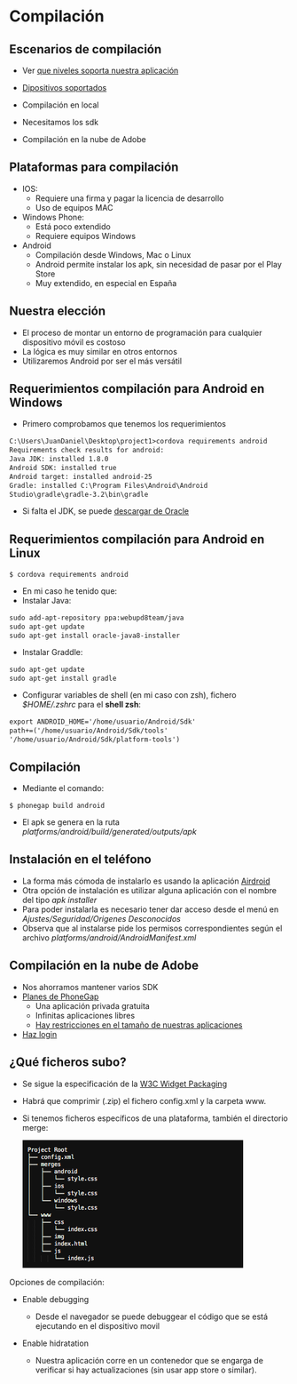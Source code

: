 # Compilación 

## Escenarios de compilación

* Ver [que niveles soporta nuestra aplicación](https://cordova.apache.org/docs/en/latest/guide/platforms/android/index.html)

* [Dipositivos soportados](https://developer.android.com/about/dashboards/index.html)

* Compilación en local

* Necesitamos los sdk

* Compilación en la nube de Adobe

## Plataformas para compilación
- IOS:
    - Requiere una firma y pagar la licencia de desarrollo
    - Uso de equipos MAC
- Windows Phone:
    - Está poco extendido
    - Requiere equipos Windows
- Android
    - Compilación desde Windows, Mac o Linux
    - Android permite instalar los apk, sin necesidad de pasar por el Play Store
    - Muy extendido, en especial en España
    
## Nuestra elección
- El proceso de montar un entorno de programación para cualquier dispositivo móvil es costoso
- La lógica es muy similar en otros entornos
- Utilizaremos Android por ser el más versátil
    

## Requerimientos compilación para Android en Windows

- Primero comprobamos que tenemos los requerimientos
```
C:\Users\JuanDaniel\Desktop\project1>cordova requirements android
Requirements check results for android:
Java JDK: installed 1.8.0
Android SDK: installed true
Android target: installed android-25
Gradle: installed C:\Program Files\Android\Android Studio\gradle\gradle-3.2\bin\gradle
```
* Si falta el JDK, se puede [descargar de Oracle](http://www.oracle.com/technetwork/java/javase/downloads/jdk8-downloads-2133151.html)


## Requerimientos compilación para Android en Linux

```
$ cordova requirements android
```
- En mi caso he tenido que:
- Instalar Java:
```
sudo add-apt-repository ppa:webupd8team/java
sudo apt-get update
sudo apt-get install oracle-java8-installer
```
- Instalar Graddle:

```
sudo apt-get update
sudo apt-get install gradle
```

- Configurar variables de shell (en mi caso con zsh), fichero _$HOME/.zshrc_ para el **shell zsh**:

```
export ANDROID_HOME='/home/usuario/Android/Sdk'
path+=('/home/usuario/Android/Sdk/tools' '/home/usuario/Android/Sdk/platform-tools')
```


## Compilación

- Mediante el comando:
```
$ phonegap build android
```
- El apk se genera en la ruta *platforms/android/build/generated/outputs/apk*


## Instalación en el teléfono

- La forma más cómoda de instalarlo es usando la aplicación [Airdroid](https://web.airdroid.com/)
- Otra opción de instalación es utilizar alguna aplicación con el nombre del tipo *apk installer*
- Para poder instalarla es necesario tener dar acceso desde el menú en *Ajustes/Seguridad/Origenes Desconocidos*
- Observa que al instalarse pide los permisos correspondientes según el archivo *platforms/android/AndroidManifest.xml*

## Compilación en la nube de Adobe

* Nos ahorramos mantener varios SDK
* [Planes de PhoneGap](https://build.phonegap.com/plans)
  * Una aplicación privada gratuita
  * Infinitas aplicaciones libres
  * [Hay restricciones en el tamaño de nuestras aplicaciones](https://build.phonegap.com/plans)
* [Haz login](https://build.phonegap.com/people/sign_in)

## ¿Qué ficheros subo?

* Se sigue la especificación de la [W3C Widget Packaging](https://www.w3.org/TR/widgets/)
* Habrá que comprimir \(.zip\) el fichero config.xml y la carpeta www.
* Si tenemos ficheros específicos de una plataforma, también el directorio merge:

  ![](/cli_project.png)


Opciones de compilación:
- Enable debugging
    - Desde el navegador se puede debuggear el código que se está ejecutando en el dispositivo movil

- Enable hidratation
    - Nuestra aplicación corre en un contenedor que se engarga de verificar si hay actualizaciones (sin usar app store o similar).

